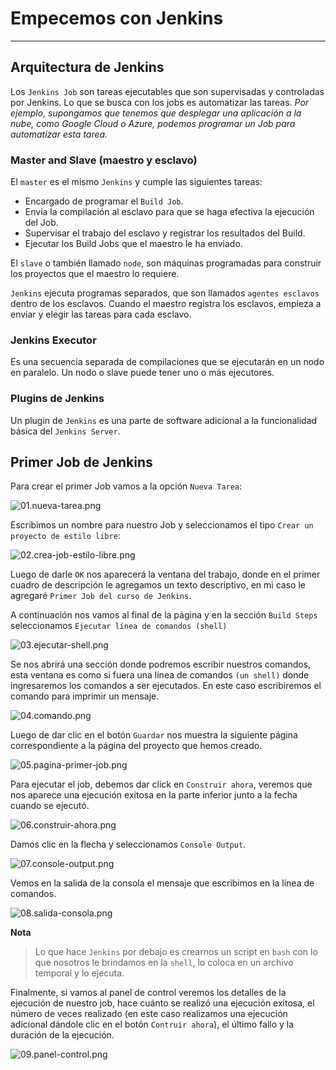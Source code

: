# Empecemos con Jenkins

---

## Arquitectura de Jenkins

Los `Jenkins Job` son tareas ejecutables que son supervisadas y controladas por Jenkins. Lo que se busca con los jobs
es automatizar las tareas. *Por ejemplo, supongamos que tenemos que desplegar una aplicación a la nube,
como Google Cloud o Azure, podemos programar un Job para automatizar esta tarea.*

### Master and Slave (maestro y esclavo)

El `master` es el mismo `Jenkins` y cumple las siguientes tareas:

- Encargado de programar el `Build Job`.
- Envía la compilación al esclavo para que se haga efectiva la ejecución del Job.
- Supervisar el trabajo del esclavo y registrar los resultados del Build.
- Ejecutar los Build Jobs que el maestro le ha enviado.

El `slave` o también llamado `node`, son máquinas programadas para construir los proyectos que el maestro lo requiere.

`Jenkins` ejecuta programas separados, que son llamados `agentes esclavos` dentro de los esclavos. Cuando el maestro
registra los esclavos, empieza a enviar y elegir las tareas para cada esclavo.

### Jenkins Executor

Es una secuencia separada de compilaciones que se ejecutarán en un nodo en paralelo. Un nodo o slave puede tener uno
o más ejecutores.

### Plugins de Jenkins

Un plugin de `Jenkins` es una parte de software adicional a la funcionalidad básica del `Jenkins Server`.

## Primer Job de Jenkins

Para crear el primer Job vamos a la opción `Nueva Tarea`:

![01.nueva-tarea.png](assets/04-seccion/01.nueva-tarea.png)

Escribimos un nombre para nuestro Job y seleccionamos el tipo `Crear un proyecto de estilo libre`:

![02.crea-job-estilo-libre.png](assets/04-seccion/02.crea-job-estilo-libre.png)

Luego de darle `OK` nos aparecerá la ventana del trabajo, donde en el primer cuadro de descripción le agregamos un texto
descriptivo, en mi caso le agregaré `Primer Job del curso de Jenkins`.

A continuación nos vamos al final de la página y en la sección `Build Steps` seleccionamos `Ejecutar línea de comandos
(shell)`

![03.ejecutar-shell.png](assets/04-seccion/03.ejecutar-shell.png)

Se nos abrirá una sección donde podremos escribir nuestros comandos, esta ventana es como si fuera una línea de
comandos `(un shell)` donde ingresaremos los comandos a ser ejecutados. En este caso escribiremos el comando para
imprimir un mensaje.

![04.comando.png](assets/04-seccion/04.comando.png)

Luego de dar clic en el botón `Guardar` nos muestra la siguiente página correspondiente a la página del proyecto que
hemos creado.

![05.pagina-primer-job.png](assets/04-seccion/05.pagina-primer-job.png)

Para ejecutar el job, debemos dar click en `Construir ahora`, veremos que nos aparece una ejecución exitosa en la parte
inferior junto a la fecha cuando se ejecutó.

![06.construir-ahora.png](assets/04-seccion/06.construir-ahora.png)

Damos clic en la flecha y seleccionamos `Console Output`.

![07.console-output.png](assets/04-seccion/07.console-output.png)

Vemos en la salida de la consola el mensaje que escribimos en la línea de comandos.

![08.salida-consola.png](assets/04-seccion/08.salida-consola.png)

**Nota**
> Lo que hace `Jenkins` por debajo es crearnos un script en `bash` con lo que nosotros le brindamos en la `shell`, lo
> coloca en un archivo temporal y lo ejecuta.

Finalmente, si vamos al panel de control veremos los detalles de la ejecución de nuestro job, hace cuánto se realizó una
ejecución exitosa, el número de veces realizado (en este caso realizamos una ejecución adicional dándole clic en el
botón `Contruir ahora`), el último fallo y la duración de la ejecución.

![09.panel-control.png](assets/04-seccion/09.panel-control.png)

